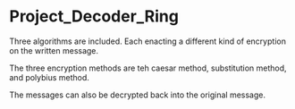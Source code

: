 ﻿# Project_Decoder_Ring

Three algorithms are included. Each enacting a different kind of encryption on the written message.

The three encryption methods are teh caesar method, substitution method, and polybius method.

The messages can also be decrypted back into the original message.

